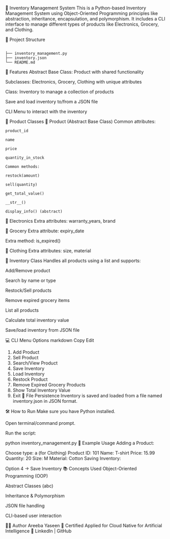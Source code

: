 

🛒 Inventory Management System
This is a Python-based Inventory Management System using Object-Oriented Programming principles like abstraction, inheritance, encapsulation, and polymorphism. It includes a CLI interface to manage different types of products like Electronics, Grocery, and Clothing.

📁 Project Structure
```pgsql

├── inventory_management.py
├── inventory.json
└── README.md
```
📌 Features
Abstract Base Class: Product with shared functionality

Subclasses: Electronics, Grocery, Clothing with unique attributes

Class: Inventory to manage a collection of products

Save and load inventory to/from a JSON file

CLI Menu to interact with the inventory

🧱 Product Classes
🔹 Product (Abstract Base Class)
Common attributes:
```
product_id

name

price

quantity_in_stock

Common methods:

restock(amount)

sell(quantity)

get_total_value()

__str__()

display_info() (abstract)
```

🔹 Electronics
Extra attributes: warranty_years, brand

🔹 Grocery
Extra attribute: expiry_date

Extra method: is_expired()

🔹 Clothing
Extra attributes: size, material

🏪 Inventory Class
Handles all products using a list and supports:

Add/Remove product

Search by name or type

Restock/Sell products

Remove expired grocery items

List all products

Calculate total inventory value

Save/load inventory from JSON file

💻 CLI Menu Options
markdown
Copy
Edit
1. Add Product
2. Sell Product
3. Search/View Product
4. Save Inventory
5. Load Inventory
6. Restock Product
7. Remove Expired Grocery Products
8. Show Total Inventory Value
9. Exit
💾 File Persistence
Inventory is saved and loaded from a file named inventory.json in JSON format.

🛠 How to Run
Make sure you have Python installed.

Open terminal/command prompt.

Run the script:

python inventory_management.py
📎 Example Usage
Adding a Product:

Choose type: a (for Clothing)
Product ID: 101
Name: T-shirt
Price: 15.99
Quantity: 20
Size: M
Material: Cotton
Saving Inventory:

Option 4 → Save Inventory
📚 Concepts Used
Object-Oriented Programming (OOP)

Abstract Classes (abc)

Inheritance & Polymorphism

JSON file handling

CLI-based user interaction

👩‍💻 Author
Areeba Yaseen
📍 Certified Applied for Cloud Native for Artificial Intelligence
🔗 LinkedIn | GitHub

